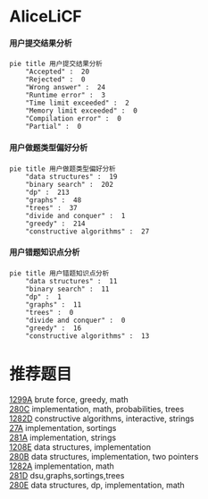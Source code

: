 # AliceLiCF

<!-- tabs:start -->



#### **用户提交结果分析**

```mermaid
pie title 用户提交结果分析
    "Accepted" :  20
    "Rejected" :  0
    "Wrong answer" :  24
    "Runtime error" :  3
    "Time limit exceeded" :  2
    "Memory limit exceeded" :  0
    "Compilation error" :  0
    "Partial" :  0
```

#### **用户做题类型偏好分析**

```mermaid
pie title 用户做题类型偏好分析
    "data structures" :  19
    "binary search" :  202
    "dp" :  213
    "graphs" :  48
    "trees" :  37
    "divide and conquer" :  1
    "greedy" :  214
    "constructive algorithms" :  27
```
#### **用户错题知识点分析**

```mermaid
pie title 用户错题知识点分析
    "data structures" :  11
    "binary search" :  11
    "dp" :  1
    "graphs" :  11
    "trees" :  0
    "divide and conquer" :  0
    "greedy" :  16
    "constructive algorithms" :  13
```



<!-- tabs:end -->
# 推荐题目
[1299A](https://codeforces.com/contest/1299/problem/A)		brute force,
                        greedy,
                        math		  
[280C](https://codeforces.com/contest/280/problem/C)		implementation,
                        math,
                        probabilities,
                        trees		  
[1282D](https://codeforces.com/contest/1282/problem/D)		constructive algorithms,
                        interactive,
                        strings		  
[27A](https://codeforces.com/contest/27/problem/A)		implementation,
                        sortings		  
[281A](https://codeforces.com/contest/281/problem/A)		implementation,
                        strings		  
[1208E](https://codeforces.com/contest/1208/problem/E)		data structures,
                        implementation		  
[280B](https://codeforces.com/contest/280/problem/B)		data structures,
                        implementation,
                        two pointers		  
[1282A](https://codeforces.com/contest/1282/problem/A)		implementation,
                        math		  
[281D](https://codeforces.com/contest/281/problem/D)		dsu,graphs,sortings,trees		  
[280E](https://codeforces.com/contest/280/problem/E)		data structures,
                        dp,
                        implementation,
                        math		  
